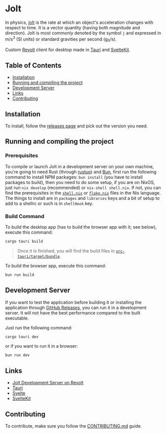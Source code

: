 <!-- omit in toc -->
# Jolt

In physics, [jolt](https://en.m.wikipedia.org/wiki/Jerk_(physics)) is the rate at which an object's acceleration changes with respect to time. It is a vector quantity (having both magnitude and direction). Jolt is most commonly denoted by the symbol `j` and expressed in m/s<sup>3</sup> (SI units) or standard gravities per second (g<sub>0</sub>/s).

Custom [Revolt](https://www.github.com/revoltchat) client for desktop made in [Tauri](https://tauri.app) and [SvelteKit](https://kit.svelte.dev).

<!-- omit in toc -->
## Table of Contents

- [Installation](#installation)
- [Running and compiling the project](#running-and-compiling-the-project)
- [Development Server](#development-server)
- [Links](#links)
- [Contributing](#contributing)

## Installation

To install, follow the [releases page](https://www.github.com/vloddot/jolt/releases) and pick out the version you need.

## Running and compiling the project

<!-- omit in toc -->
### Prerequisites

To compile or launch Jolt in a development server on your own machine, you're going to need Rust (through [rustup](https://rustup.rs)) and [Bun](https://bun.sh), first run the following command to install NPM packages: `bun install` (you have to install packages to build), then you need to do some setup, if you are on NixOS, just run `nix develop` (recommended) or `nix-shell shell.nix`. If not, you can find the prerequisites in the [`shell.nix`](shell.nix) or [`flake.nix`](flake.nix) files in the Nix language. The things to install are in `packages` and `libraries` keys and a bit of setup to add to a shellrc or such is in `shellHook` key.

<!-- omit in toc -->
### Build Command

To build the desktop app (has to build the browser app with it; see below), execute this command:

```bash
cargo tauri build
```

> Once it is finished, you will find the build files in [`src-tauri/target/bundle`](src-tauri/target/bundle).

To build the browser app, execute this command:

```bash
bun run build
```

## Development Server

If you want to test the application before building it or installing the application through [GitHub Releases](https://github.com/vloddot/jolt/releases), you can run it in a development server. It will not have the best performance compared to the built executable.

Just run the following command:

```bash
cargo tauri dev
```

or if you want to run it in a browser:

```bash
bun run dev
```

## Links

- [Jolt Development Server on Revolt](https://rvlt.gg/AaCgcvgg)
- [Tauri](https://tauri.app)
- [Svelte](https://svelte.dev)
- [SvelteKit](https://kit.svelte.dev)

## Contributing

To contribute, make sure you follow the [CONTRIBUTING.md](CONTRIBUTING.md) guide.
